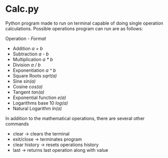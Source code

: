 # Calc.py

Python program made to run on terminal capable of doing single operation calculations.
Possible operations program can run are as follows:
  
  Operation - *Format*
  
  * Addition               *a + b*
  * Subtraction            *a - b*
  * Multiplication         *a * b*
  * Division               *a / b*
  * Exponentiation         *a ^ b*
  * Square Roots           *sqrt(a)*
  * Sine                   *sin(a)*
  * Cosine                 *cos(a)*
  * Tangent                *tan(a)*
  * Exponential function   *e(a)*
  * Logarithms base 10     *log(a)*
  * Natural Logarithm      *ln(a)*
  
In addition to the mathematical operations, there are several other commands
  - clear -> clears the terminal
  - exit/close -> terminates program
  - clear history -> resets operations history
  - last -> returns last operation along with value
  
  
